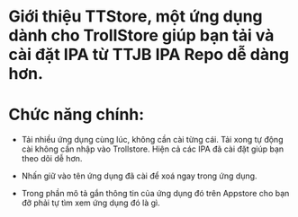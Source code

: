# Giới thiệu TTStore, một ứng dụng dành cho TrollStore giúp bạn tải và cài đặt IPA từ TTJB IPA Repo dễ dàng hơn.

# Chức năng chính:

- Tải nhiều ứng dụng cùng lúc, không cần cài từng cái. Tải xong tự động cài không cần nhập vào Trollstore. Hiện cả các IPA đã cài đặt giúp bạn theo dõi dễ hơn.

- Nhấn giữ vào tên ứng dụng đã cài để xoá ngay trong ứng dụng.

- Trong phần mô tả gắn thông tin của ứng dụng đó trên Appstore cho bạn đỡ phải tự tìm xem ứng dụng đó là gì.

